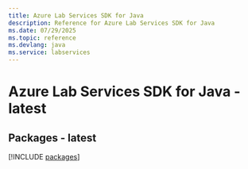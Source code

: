 ```yaml
---
title: Azure Lab Services SDK for Java
description: Reference for Azure Lab Services SDK for Java
ms.date: 07/29/2025
ms.topic: reference
ms.devlang: java
ms.service: labservices
---
```

# Azure Lab Services SDK for Java - latest
## Packages - latest
[!INCLUDE [packages](lab-services-index.md)]